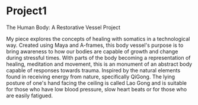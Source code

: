 # Project1
 The Human Body: A Restorative Vessel Project

 My piece explores the concepts of healing with somatics in a technological way. Created using Maya and A-frames, this body vessel's purpose is to bring awareness to how our
    bodies are capable of growth and change during stressful times. With parts of the body becoming a representation of healing, meditation and movement, this is an monument of
    an abstract body capable of responses towards trauma.
  Inspired by the natural elements found in receiving energy from nature, specifically QiGong. The lying posture of one's hand facing the ceiling is called Lao Gong and is suitable for those who have low blood pressure, slow heart beats or for those who are easily fatigued.
